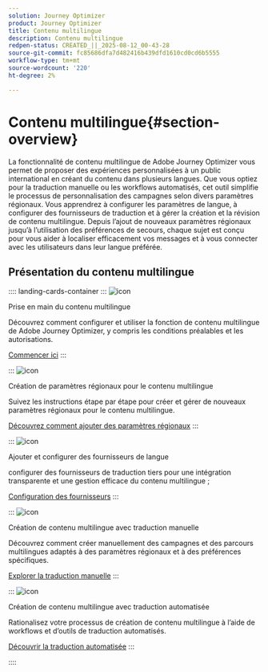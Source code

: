 ```yaml
---
solution: Journey Optimizer
product: Journey Optimizer
title: Contenu multilingue
description: Contenu multilingue
redpen-status: CREATED_||_2025-08-12_00-43-28
source-git-commit: fc85686dfa7d482416b439dfd1610cd0cd6b5555
workflow-type: tm+mt
source-wordcount: '220'
ht-degree: 2%

---
```



# Contenu multilingue{#section-overview}

La fonctionnalité de contenu multilingue de Adobe Journey Optimizer vous permet de proposer des expériences personnalisées à un public international en créant du contenu dans plusieurs langues. Que vous optiez pour la traduction manuelle ou les workflows automatisés, cet outil simplifie le processus de personnalisation des campagnes selon divers paramètres régionaux. Vous apprendrez à configurer les paramètres de langue, à configurer des fournisseurs de traduction et à gérer la création et la révision de contenu multilingue. Depuis l’ajout de nouveaux paramètres régionaux jusqu’à l’utilisation des préférences de secours, chaque sujet est conçu pour vous aider à localiser efficacement vos messages et à vous connecter avec les utilisateurs dans leur langue préférée.

## Présentation du contenu multilingue

:::: landing-cards-container
:::
![icon](https://cdn.experienceleague.adobe.com/icons/circle-play.svg?lang=fr)

Prise en main du contenu multilingue

Découvrez comment configurer et utiliser la fonction de contenu multilingue de Adobe Journey Optimizer, y compris les conditions préalables et les autorisations.

[Commencer ici](../using/content-management/multilingual-gs.md)
:::

:::
![icon](https://cdn.experienceleague.adobe.com/icons/list-check.svg?lang=fr)

Création de paramètres régionaux pour le contenu multilingue

Suivez les instructions étape par étape pour créer et gérer de nouveaux paramètres régionaux pour le contenu multilingue.

[Découvrez comment ajouter des paramètres régionaux](../using/content-management/multilingual-locale.md)
:::

:::
![icon](https://cdn.experienceleague.adobe.com/icons/gear.svg?lang=fr)

Ajouter et configurer des fournisseurs de langue

configurer des fournisseurs de traduction tiers pour une intégration transparente et une gestion efficace du contenu multilingue ;

[Configuration des fournisseurs](../using/content-management/multilingual-provider.md)
:::

:::
![icon](https://cdn.experienceleague.adobe.com/icons/bullseye.svg?lang=fr)

Création de contenu multilingue avec traduction manuelle

Découvrez comment créer manuellement des campagnes et des parcours multilingues adaptés à des paramètres régionaux et à des préférences spécifiques.

[Explorer la traduction manuelle](../using/content-management/multilingual-manual.md)
:::

:::
![icon](https://cdn.experienceleague.adobe.com/icons/puzzle-piece.svg?lang=fr)

Création de contenu multilingue avec traduction automatisée

Rationalisez votre processus de création de contenu multilingue à l’aide de workflows et d’outils de traduction automatisés.

[Découvrir la traduction automatisée](../using/content-management/multilingual-automated.md)
:::

::::
